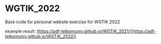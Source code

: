 # WGTIK_2022
Base code for personal website exercise for WGTIK 2022

example result:
[https://adf-telkomuniv.github.io/WGTIK_2021/](https://adf-telkomuniv.github.io/WGTIK_2022/)
